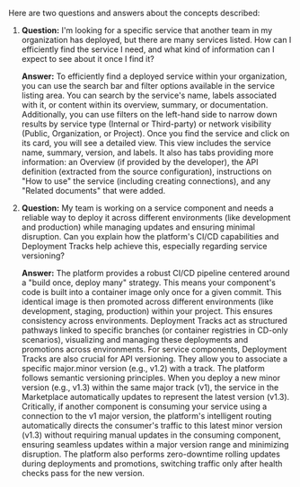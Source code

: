 Here are two questions and answers about the concepts described:

1.  **Question:** I'm looking for a specific service that another team in my organization has deployed, but there are many services listed. How can I efficiently find the service I need, and what kind of information can I expect to see about it once I find it?

    **Answer:** To efficiently find a deployed service within your organization, you can use the search bar and filter options available in the service listing area. You can search by the service's name, labels associated with it, or content within its overview, summary, or documentation. Additionally, you can use filters on the left-hand side to narrow down results by service type (Internal or Third-party) or network visibility (Public, Organization, or Project). Once you find the service and click on its card, you will see a detailed view. This view includes the service name, summary, version, and labels. It also has tabs providing more information: an Overview (if provided by the developer), the API definition (extracted from the source configuration), instructions on "How to use" the service (including creating connections), and any "Related documents" that were added.

2.  **Question:** My team is working on a service component and needs a reliable way to deploy it across different environments (like development and production) while managing updates and ensuring minimal disruption. Can you explain how the platform's CI/CD capabilities and Deployment Tracks help achieve this, especially regarding service versioning?

    **Answer:** The platform provides a robust CI/CD pipeline centered around a "build once, deploy many" strategy. This means your component's code is built into a container image only once for a given commit. This identical image is then promoted across different environments (like development, staging, production) within your project. This ensures consistency across environments. Deployment Tracks act as structured pathways linked to specific branches (or container registries in CD-only scenarios), visualizing and managing these deployments and promotions across environments. For service components, Deployment Tracks are also crucial for API versioning. They allow you to associate a specific major.minor version (e.g., v1.2) with a track. The platform follows semantic versioning principles. When you deploy a new minor version (e.g., v1.3) within the same major track (v1), the service in the Marketplace automatically updates to represent the latest version (v1.3). Critically, if another component is consuming your service using a connection to the v1 major version, the platform's intelligent routing automatically directs the consumer's traffic to this latest minor version (v1.3) without requiring manual updates in the consuming component, ensuring seamless updates within a major version range and minimizing disruption. The platform also performs zero-downtime rolling updates during deployments and promotions, switching traffic only after health checks pass for the new version.